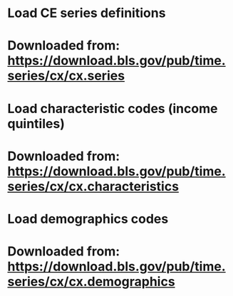 
# Load CE series definitions
# Downloaded from: https://download.bls.gov/pub/time.series/cx/cx.series

# Load characteristic codes (income quintiles)
# Downloaded from: https://download.bls.gov/pub/time.series/cx/cx.characteristics

# Load demographics codes
# Downloaded from: https://download.bls.gov/pub/time.series/cx/cx.demographics
